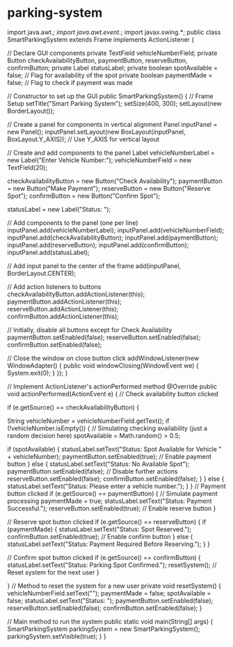 # parking-system
import java.awt.*;
import java.awt.event.*;
import javax.swing.*;
public class SmartParkingSystem extends Frame 
implements ActionListener {
 
 // Declare GUI components
 private TextField vehicleNumberField;
 private Button checkAvailabilityButton, paymentButton, 
reserveButton, confirmButton;
 private Label statusLabel;
 private boolean spotAvailable = false; // Flag for 
availability of the spot
 private boolean paymentMade = false; // Flag to check if 
payment was made
 
 // Constructor to set up the GUI
 public SmartParkingSystem() {
 // Frame Setup
 setTitle("Smart Parking System");
 setSize(400, 300);
 setLayout(new BorderLayout());
 
 // Create a panel for components in vertical alignment
 Panel inputPanel = new Panel();
 inputPanel.setLayout(new BoxLayout(inputPanel, 
BoxLayout.Y_AXIS)); // Use Y_AXIS for vertical layout
 
 // Create and add components to the panel
 Label vehicleNumberLabel = new Label("Enter 
Vehicle Number:");
 vehicleNumberField = new TextField(20);
 
 checkAvailabilityButton = new Button("Check 
Availability");
 paymentButton = new Button("Make Payment");
 reserveButton = new Button("Reserve Spot");
 confirmButton = new Button("Confirm Spot");
 
 statusLabel = new Label("Status: ");
 
 // Add components to the panel (one per line)
 inputPanel.add(vehicleNumberLabel);
 inputPanel.add(vehicleNumberField);
 inputPanel.add(checkAvailabilityButton);
 inputPanel.add(paymentButton);
 inputPanel.add(reserveButton);
 inputPanel.add(confirmButton);
 inputPanel.add(statusLabel);
 
 // Add input panel to the center of the frame
 add(inputPanel, BorderLayout.CENTER);
 
 // Add action listeners to buttons
 checkAvailabilityButton.addActionListener(this);
 paymentButton.addActionListener(this);
 reserveButton.addActionListener(this);
 confirmButton.addActionListener(this);
 
 // Initially, disable all buttons except for Check 
Availability
 paymentButton.setEnabled(false);
 reserveButton.setEnabled(false);
 confirmButton.setEnabled(false);
 
 // Close the window on close button click
 addWindowListener(new WindowAdapter() {
 public void windowClosing(WindowEvent we) {
 System.exit(0);
 }
 });
 }
 
 // Implement ActionListener's actionPerformed method
 @Override
 public void actionPerformed(ActionEvent e) {
 // Check availability button clicked
 
if (e.getSource() == checkAvailabilityButton) {
 
 String vehicleNumber = 
vehicleNumberField.getText();
 if (!vehicleNumber.isEmpty()) {
 // Simulating checking availability (just a random 
decision here)
 spotAvailable = Math.random() > 0.5;
 
 if (spotAvailable) {
 statusLabel.setText("Status: Spot Available for 
Vehicle " + vehicleNumber);
 paymentButton.setEnabled(true); // Enable 
payment button
 } else {
 statusLabel.setText("Status: No Available 
Spot");
 paymentButton.setEnabled(false); // Disable 
further actions
 reserveButton.setEnabled(false);
 confirmButton.setEnabled(false);
 }
 } else {
 statusLabel.setText("Status: Please enter a vehicle 
number.");
 }
 }
 // Payment button clicked
 if (e.getSource() == paymentButton) {
 // Simulate payment processing
 paymentMade = true;
 statusLabel.setText("Status: Payment Successful.");
 reserveButton.setEnabled(true); // Enable reserve 
button
 }
 
 // Reserve spot button clicked
 if (e.getSource() == reserveButton) {
 if (paymentMade) {
 statusLabel.setText("Status: Spot Reserved.");
 confirmButton.setEnabled(true); // Enable 
confirm button
 } else {
 statusLabel.setText("Status: Payment Required 
Before Reserving.");
 }
 }
 
 // Confirm spot button clicked
 if (e.getSource() == confirmButton) {
 statusLabel.setText("Status: Parking Spot 
Confirmed.");
 resetSystem(); // Reset system for the next user
 }
 
}
// Method to reset the system for a new user
 private void resetSystem() {
 vehicleNumberField.setText("");
 paymentMade = false;
 spotAvailable = false;
 statusLabel.setText("Status: ");
 paymentButton.setEnabled(false);
 reserveButton.setEnabled(false);
 confirmButton.setEnabled(false);
 }
 
 // Main method to run the system
 public static void main(String[] args) {
 SmartParkingSystem parkingSystem = new 
SmartParkingSystem();
 parkingSystem.setVisible(true);
 }
}

